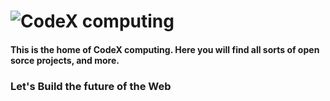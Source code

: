 # ![CodeX computing](https://user-images.githubusercontent.com/25227022/183262802-895c0a36-cd4d-46ec-a2ab-bf70b9b6010c.png)

#### This is the home of CodeX computing. Here you will find all sorts of open sorce projects, and more. 
### Let's Build the future of the Web



<!--

**Here are some ideas to get you started:**

🙋‍♀️ A short introduction - what is your organization all about?
🌈 Contribution guidelines - how can the community get involved?
👩‍💻 Useful resources - where can the community find your docs? Is there anything else the community should know?
🍿 Fun facts - what does your team eat for breakfast?
🧙 Remember, you can do mighty things with the power of [Markdown](https://docs.github.com/github/writing-on-github/getting-started-with-writing-and-formatting-on-github/basic-writing-and-formatting-syntax)
-->
